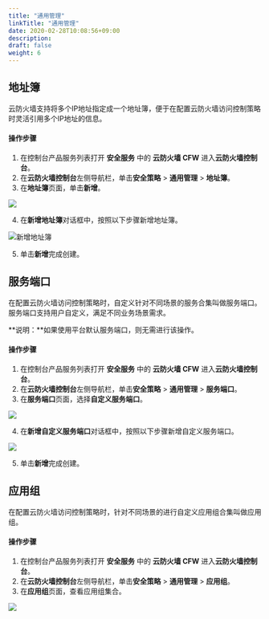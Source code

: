 ```yaml
---
title: "通用管理"
linkTitle: "通用管理"
date: 2020-02-28T10:08:56+09:00
description:
draft: false
weight: 6
---
```


## 地址簿

云防火墙支持将多个IP地址指定成一个地址簿，便于在配置云防火墙访问控制策略时灵活引用多个IP地址的信息。

#### 操作步骤

1. 在控制台产品服务列表打开 **安全服务** 中的 **云防火墙 CFW** 进入**云防火墙控制台**。
2. 在**云防火墙控制台**左侧导航栏，单击**安全策略** > **通用管理** > **地址簿**。
3. 在**地址簿**页面，单击**新增**。

![](../_images/address.png)

4. 在**新增地址簿**对话框中，按照以下步骤新增地址簿。

![新增地址簿](../_images/add_address.png)

5. 单击**新增**完成创建。

## 服务端口

在配置云防火墙访问控制策略时，自定义针对不同场景的服务合集叫做服务端口。服务端口支持用户自定义，满足不同业务场景需求。

**说明：**如果使用平台默认服务端口，则无需进行该操作。

#### 操作步骤

1. 在控制台产品服务列表打开 **安全服务** 中的 **云防火墙 CFW** 进入**云防火墙控制台**。
2. 在**云防火墙控制台**左侧导航栏，单击**安全策略** > **通用管理** > **服务端口**。
3. 在**服务端口**页面，选择**自定义服务端口**。

![](../_images/server.png)

4. 在**新增自定义服务端口**对话框中，按照以下步骤新增自定义服务端口。

![](../_images/default_port.png)

5. 单击**新增**完成创建。

## 应用组

在配置云防火墙访问控制策略时，针对不同场景的进行自定义应用组合集叫做应用组。

#### 操作步骤

1. 在控制台产品服务列表打开 **安全服务** 中的 **云防火墙 CFW** 进入**云防火墙控制台**。
2. 在**云防火墙控制台**左侧导航栏，单击**安全策略** > **通用管理** > **应用组**。
3. 在**应用组**页面，查看应用组集合。

![](../_images/app_group.png)



